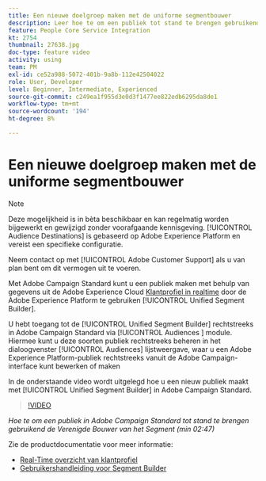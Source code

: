 ```yaml
---
title: Een nieuwe doelgroep maken met de uniforme segmentbouwer
description: Leer hoe te om een publiek tot stand te brengen gebruikend de Verenigde Bouwer van het Segment
feature: People Core Service Integration
kt: 2754
thumbnail: 27638.jpg
doc-type: feature video
activity: using
team: PM
exl-id: ce52a988-5072-401b-9a8b-112e42504022
role: User, Developer
level: Beginner, Intermediate, Experienced
source-git-commit: c249ea1f955d3e0d3f1477ee822edb6295da8de1
workflow-type: tm+mt
source-wordcount: '194'
ht-degree: 8%

---
```


# Een nieuwe doelgroep maken met de uniforme segmentbouwer

>[!NOTE]
>
>Deze mogelijkheid is in bèta beschikbaar en kan regelmatig worden bijgewerkt en gewijzigd zonder voorafgaande kennisgeving. [!UICONTROL Audience Destinations] is gebaseerd op Adobe Experience Platform en vereist een specifieke configuratie.
>
>Neem contact op met [!UICONTROL Adobe Customer Support] als u van plan bent om dit vermogen uit te voeren.

Met Adobe Campaign Standard kunt u een publiek maken met behulp van gegevens uit de Adobe Experience Cloud [Klantprofiel in realtime](https://experienceleague.adobe.com/docs/platform-learn/tutorials/profiles/understanding-the-real-time-customer-profile.html?lang=en) door de Adobe Experience Platform te gebruiken [!UICONTROL Unified Segment Builder].

U hebt toegang tot de [!UICONTROL Unified Segment Builder] rechtstreeks in Adobe Campaign Standard via [!UICONTROL Audiences ] module. Hiermee kunt u deze soorten publiek rechtstreeks beheren in het dialoogvenster [!UICONTROL Audiences] lijstweergave, waar u een Adobe Experience Platform-publiek rechtstreeks vanuit de Adobe Campaign-interface kunt bewerken of maken

In de onderstaande video wordt uitgelegd hoe u een nieuw publiek maakt met [!UICONTROL Unified Segment Builder] in Adobe Campaign Standard.

>[!VIDEO](https://video.tv.adobe.com/v/27638?quality=12)

*Hoe te om een publiek in Adobe Campaign Standard tot stand te brengen gebruikend de Verenigde Bouwer van het Segment (min 02:47)*

Zie de productdocumentatie voor meer informatie:

* [Real-Time overzicht van klantprofiel](https://experienceleague.adobe.com/docs/experience-platform/landing/home.html)
* [Gebruikershandleiding voor Segment Builder](https://experienceleague.adobe.com/docs/experience-platform/landing/home.html)


